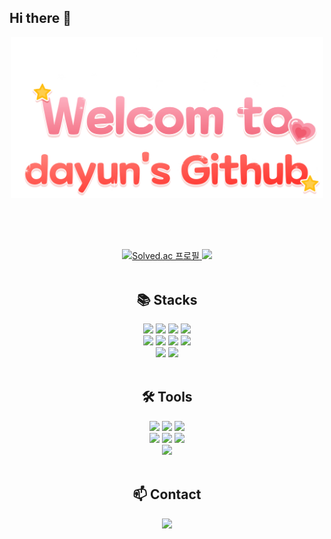 ## Hi there 👋
<div align="center">
  <img width="500px" src="https://github.com/Dayun417/Dayun417/blob/main/logo3.png" alt="로고 이미지">
</div>

  <br> <br> <br>
  
<div align="center">
  <!-- Solved.ac 프로필 뱃지 -->
  <a href="https://solved.ac/dayun417">
    <img src="http://mazassumnida.wtf/api/v2/generate_badge?boj=dayun417" alt="Solved.ac 프로필" width="400px">
    <img src="https://github-readme-stats.vercel.app/api?username=Dayun417&show_icons=true&theme=omni">
  </a>
</div>

  <br>
  
<!--내용 부분-->
<div align="center">
  <h2>📚 Stacks</h2>
</div>

<div align="center"> 
  <img src="https://img.shields.io/badge/C-A8B9CC?style=for-the-badge&logo=C&logoColor=white">
  <img src="https://img.shields.io/badge/c++-00599C?style=for-the-badge&logo=c%2B%2B&logoColor=white">
  <img src="https://img.shields.io/badge/java-007396?style=for-the-badge&logo=java&logoColor=white">
  <img src="https://img.shields.io/badge/python-3670A0?style=for-the-badge&logo=python&logoColor=ffdd54">
  <br>
  
  <img src="https://img.shields.io/badge/html5-E34F26?style=for-the-badge&logo=html5&logoColor=white"> 
  <img src="https://img.shields.io/badge/css3-1572B6?style=for-the-badge&logo=css3&logoColor=white"> 
  <img src="https://img.shields.io/badge/javascript-F7DF1E?style=for-the-badge&logo=javascript&logoColor=black">
  <img src="https://img.shields.io/badge/node.js-5FA04E?style=for-the-badge&logo=Node.js&logoColor=white">
  
  <br>   
  <img src="https://img.shields.io/badge/mysql-4479A1?style=for-the-badge&logo=mysql&logoColor=white"> 
  <img src="https://img.shields.io/badge/amazonaws-232F3E?style=for-the-badge&logo=amazonaws&logoColor=white">
  <br>
</div>

  <br>
  
<div align="center">
  <h2>🛠 Tools</h2>
</div>

<div align="center">
  <img src="https://img.shields.io/badge/github-181717?style=for-the-badge&logo=github&logoColor=white">
  <img src="https://img.shields.io/badge/git-F05032?style=for-the-badge&logo=git&logoColor=white">
  <img src="https://img.shields.io/badge/IntelliJ%20IDEAE-000000?style=for-the-badge&logo=EclipseIDE&logoColor=white" />
  <br>
  <img src="https://img.shields.io/badge/Visual Studio Code-007ACC?style=for-the-badge&logo=VisualStudioCode&logoColor=white" />
  <img src="https://img.shields.io/badge/Visual Studio-5C2D91.svg?style=for-the-badge&logo=visual-studio&logoColor=22ABF3">
  <img src="https://img.shields.io/badge/Eclipse IDE-2C2255?style=for-the-badge&logo=EclipseIDE&logoColor=white" />
  <br>
  <img src="https://img.shields.io/badge/Notion-F3F3F3.svg?style=for-the-badge&logo=notion&logoColor=black">
</div>

  <br>

<div align="center">
  <h2>📫 Contact</h2>
</div>

<div align="center">
  <a href="https://www.instagram.com/dx_yun2/">
    <img src="https://img.shields.io/badge/Instagram-FF0069?style=for-the-badge&logo=Instagram&logoColor=white">
  </a>
</div>



<!--
**Dayun417/Dayun417** is a ✨ _special_ ✨ repository because its `README.md` (this file) appears on your GitHub profile.
Here are some ideas to get you started:

- 🔭 I’m currently working on ...
- 🌱 I’m currently learning ...
- 👯 I’m looking to collaborate on ...
- 🤔 I’m looking for help with ...
- 💬 Ask me about ...
- 📫 How to reach me: ...
- 😄 Pronouns: ...
- ⚡ Fun fact: ...
